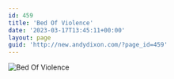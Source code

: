 ```yaml
---
id: 459
title: 'Bed Of Violence'
date: '2023-03-17T13:45:11+00:00'
layout: page
guid: 'http://new.andydixon.com/?page_id=459'
---
```


![Bed Of Violence](https://i0.wp.com/assets.g8x2.ldn.idrivee2-23.com/posters/Bed%20Of%20Violence%2001.jpg?w=1200&ssl=1 "Bed Of Violence")